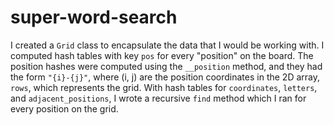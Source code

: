 # super-word-search

I created a `Grid` class to encapsulate the data that I would be working with.
I computed hash tables with key `pos` for every "position" on the board.
The position hashes were computed using the `__position` method,
and they had the form `"{i}-{j}"`, where (i, j) are the position coordinates in
the 2D array, `rows`, which represents the grid.
With hash tables for `coordinates`, `letters`, and `adjacent_positions`, I
wrote a recursive `find` method which I ran for every position on the grid.
